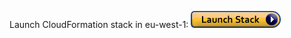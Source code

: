 Launch CloudFormation stack in eu-west-1: [![button](media/cloudformation-launch-stack.png)](https://console.aws.amazon.com/cloudformation/home?region=eu-west-1#/stacks/create/review?stackName=mlops-stack&templateURL=https://aws-mlops-workshop.s3-eu-west-1.amazonaws.com/reviews/stack/product.template.yaml)